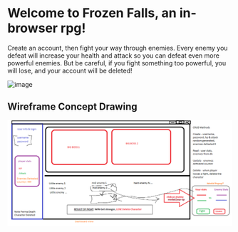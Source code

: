 # Welcome to Frozen Falls, an in-browser rpg!
Create an account, then fight your way through enemies. Every enemy you defeat will increase your health and attack so you can defeat even more powerful enemies. But be careful, if you fight something too powerful, you will lose, and your account will be deleted!

![image](https://user-images.githubusercontent.com/95263095/172523179-96510cb8-68c4-4ea6-82ac-db981ea79acf.png)


## Wireframe Concept Drawing
![concept sketch](/wireframe.png)

